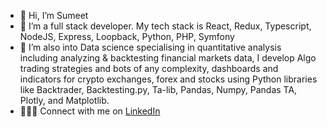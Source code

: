 - 👋 Hi, I’m Sumeet
- 👀 I’m a full stack developer. My tech stack is React, Redux, Typescript, NodeJS, Express, Loopback, Python, PHP, Symfony
- 🌱 I’m also into Data science specialising in quantitative analysis including analyzing & backtesting financial markets data, I develop Algo trading strategies and bots of any complexity, dashboards and indicators for crypto exchanges, forex and stocks using Python libraries like Backtrader, Backtesting.py, Ta-lib, Pandas, Numpy, Pandas TA, Plotly, and Matplotlib.
- 🧑🏻‍💻 Connect with me on [LinkedIn](https://www.linkedin.com/in/sumeet-badiger-a668a390/)
